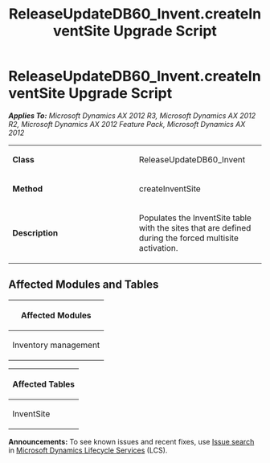﻿---
title: ReleaseUpdateDB60_Invent.createInventSite Upgrade Script
TOCTitle: ReleaseUpdateDB60_Invent.createInventSite Upgrade Script
ms:assetid: ff4b7116-b9a7-c09f-f44a-ce72a1a42952
ms:mtpsurl: https://msdn.microsoft.com/en-us/library/JJ720175(v=AX.60)
ms:contentKeyID: 49712480
ms.date: 05/18/2015
mtps_version: v=AX.60
---

# ReleaseUpdateDB60\_Invent.createInventSite Upgrade Script 


_**Applies To:** Microsoft Dynamics AX 2012 R3, Microsoft Dynamics AX 2012 R2, Microsoft Dynamics AX 2012 Feature Pack, Microsoft Dynamics AX 2012_

<table>
<colgroup>
<col style="width: 50%" />
<col style="width: 50%" />
</colgroup>
<tbody>
<tr class="odd">
<td><p><strong>Class</strong></p></td>
<td><p>ReleaseUpdateDB60_Invent</p></td>
</tr>
<tr class="even">
<td><p><strong>Method</strong></p></td>
<td><p>createInventSite</p></td>
</tr>
<tr class="odd">
<td><p><strong>Description</strong></p></td>
<td><p>Populates the InventSite table with the sites that are defined during the forced multisite activation.</p></td>
</tr>
</tbody>
</table>


## Affected Modules and Tables

<table>
<colgroup>
<col style="width: 100%" />
</colgroup>
<thead>
<tr class="header">
<th><p>Affected Modules</p></th>
</tr>
</thead>
<tbody>
<tr class="odd">
<td><p>Inventory management</p></td>
</tr>
</tbody>
</table>


<table>
<colgroup>
<col style="width: 100%" />
</colgroup>
<thead>
<tr class="header">
<th><p>Affected Tables</p></th>
</tr>
</thead>
<tbody>
<tr class="odd">
<td><p>InventSite</p></td>
</tr>
</tbody>
</table>

  
**Announcements:** To see known issues and recent fixes, use [Issue search](http://go.microsoft.com/fwlink/?linkid=389258) in [Microsoft Dynamics Lifecycle Services](http://go.microsoft.com/fwlink/?linkid=306505) (LCS).

